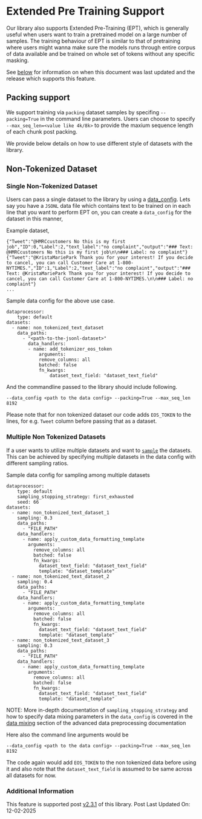# Extended Pre Training Support
Our library also supports Extended Pre-Training (EPT), which is generally useful when users want to train a pretrained model on a large number of samples. The training behaviour of EPT is similar to that of pretraining where users might wanna make sure the models runs through entire corpus of data available and be trained on whole set of tokens without any specific masking.

See [below](#additional-information) for information on when this document was last updated and the release which supports this feature.

## Packing support

We support training via `packing` dataset samples by specifing `--packing=True` in the command line parameters. Users can choose to specify `--max_seq_len=<value like 4k/8k>` to provide the maxium sequence length of each chunk post packing.

We provide below details on how to use different style of datasets with the library.

## Non-Tokenized Dataset

### Single Non-Tokenized Dataset
Users can pass a single dataset to the library by using a [data_config](./advanced-data-preprocessing.md#data-config). 
Lets say you have a `JSONL` data file which contains text to be trained on in each line that you want to perform EPT on, you can create a `data_config` for the dataset in this manner,

Example dataset,

```
{"Tweet":"@HMRCcustomers No this is my first job","ID":0,"Label":2,"text_label":"no complaint","output":"### Text: @HMRCcustomers No this is my first job\n\n### Label: no complaint"}
{"Tweet":"@KristaMariePark Thank you for your interest! If you decide to cancel, you can call Customer Care at 1-800-NYTIMES.","ID":1,"Label":2,"text_label":"no complaint","output":"### Text: @KristaMariePark Thank you for your interest! If you decide to cancel, you can call Customer Care at 1-800-NYTIMES.\n\n### Label: no complaint"}
...
```

Sample data config for the above use case.
```
dataprocessor:
    type: default
datasets:
  - name: non_tokenized_text_dataset
    data_paths:
      - "<path-to-the-jsonl-dataset>"
        data_handlers:
        - name: add_tokenizer_eos_token
            arguments:
            remove_columns: all
            batched: false
            fn_kwargs:
                dataset_text_field: "dataset_text_field"
```

And the commandline passed to the library should include following.

```
--data_config <path to the data config> --packing=True --max_seq_len 8192
```

Please note that for non tokenized dataset our code adds `EOS_TOKEN` to the lines, for e.g. `Tweet` column before passing that as a dataset.

### Multiple Non Tokenized Datasets

If a user wants to utilize multiple datasets and want to [`sample`](./advanced-data-preprocessing.md#how-the-user-can-write-data-configs) the datasets. This can be achieved by specifying multiple datasets in the data config with different sampling ratios.

Sample data config for sampling among multiple datasets
```
dataprocessor:
    type: default
    sampling_stopping_strategy: first_exhausted
    seed: 66
datasets:
  - name: non_tokenized_text_dataset_1
    sampling: 0.3
    data_paths:
      - "FILE_PATH"
    data_handlers:
      - name: apply_custom_data_formatting_template
        arguments:
          remove_columns: all
          batched: false
          fn_kwargs:
            dataset_text_field: "dataset_text_field"
            template: "dataset_template"
  - name: non_tokenized_text_dataset_2
    sampling: 0.4
    data_paths:
      - "FILE_PATH"
    data_handlers:
      - name: apply_custom_data_formatting_template
        arguments:
          remove_columns: all
          batched: false
          fn_kwargs:
            dataset_text_field: "dataset_text_field"
            template: "dataset_template"
  - name: non_tokenized_text_dataset_3
    sampling: 0.3
    data_paths:
      - "FILE_PATH"
    data_handlers:
      - name: apply_custom_data_formatting_template
        arguments:
          remove_columns: all
          batched: false
          fn_kwargs:
            dataset_text_field: "dataset_text_field"
            template: "dataset_template"
```

NOTE: More in-depth documentation of `sampling_stopping_strategy` and how to specify data mixing parameters in the `data_config` is covered in the [data mixing](./advanced-data-preprocessing.md#data-mixing) section of the advanced data preprocessing documentation

Here also the command line arguments would be 

```
--data_config <path to the data config> --packing=True --max_seq_len 8192
```

The code again would add `EOS_TOKEN` to the non tokenized data before using it and also note that the `dataset_text_field` is assumed to be same across all datasets for now.

### Additional Information
This feature is supported post [v2.3.1](https://github.com/foundation-model-stack/fms-hf-tuning/releases/tag/v2.3.1) of this library.
Post Last Updated On: 12-02-2025